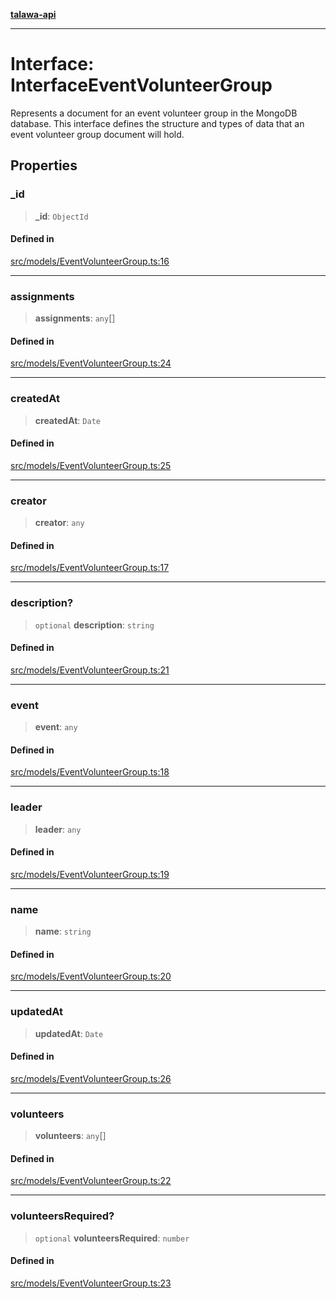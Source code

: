 [**talawa-api**](../../../README.md)

***

# Interface: InterfaceEventVolunteerGroup

Represents a document for an event volunteer group in the MongoDB database.
This interface defines the structure and types of data that an event volunteer group document will hold.

## Properties

### \_id

> **\_id**: `ObjectId`

#### Defined in

[src/models/EventVolunteerGroup.ts:16](https://github.com/Suyash878/talawa-api/blob/b5a9d8b4a1ea678a3d6f5b710b3721f91a3052fc/src/models/EventVolunteerGroup.ts#L16)

***

### assignments

> **assignments**: `any`[]

#### Defined in

[src/models/EventVolunteerGroup.ts:24](https://github.com/Suyash878/talawa-api/blob/b5a9d8b4a1ea678a3d6f5b710b3721f91a3052fc/src/models/EventVolunteerGroup.ts#L24)

***

### createdAt

> **createdAt**: `Date`

#### Defined in

[src/models/EventVolunteerGroup.ts:25](https://github.com/Suyash878/talawa-api/blob/b5a9d8b4a1ea678a3d6f5b710b3721f91a3052fc/src/models/EventVolunteerGroup.ts#L25)

***

### creator

> **creator**: `any`

#### Defined in

[src/models/EventVolunteerGroup.ts:17](https://github.com/Suyash878/talawa-api/blob/b5a9d8b4a1ea678a3d6f5b710b3721f91a3052fc/src/models/EventVolunteerGroup.ts#L17)

***

### description?

> `optional` **description**: `string`

#### Defined in

[src/models/EventVolunteerGroup.ts:21](https://github.com/Suyash878/talawa-api/blob/b5a9d8b4a1ea678a3d6f5b710b3721f91a3052fc/src/models/EventVolunteerGroup.ts#L21)

***

### event

> **event**: `any`

#### Defined in

[src/models/EventVolunteerGroup.ts:18](https://github.com/Suyash878/talawa-api/blob/b5a9d8b4a1ea678a3d6f5b710b3721f91a3052fc/src/models/EventVolunteerGroup.ts#L18)

***

### leader

> **leader**: `any`

#### Defined in

[src/models/EventVolunteerGroup.ts:19](https://github.com/Suyash878/talawa-api/blob/b5a9d8b4a1ea678a3d6f5b710b3721f91a3052fc/src/models/EventVolunteerGroup.ts#L19)

***

### name

> **name**: `string`

#### Defined in

[src/models/EventVolunteerGroup.ts:20](https://github.com/Suyash878/talawa-api/blob/b5a9d8b4a1ea678a3d6f5b710b3721f91a3052fc/src/models/EventVolunteerGroup.ts#L20)

***

### updatedAt

> **updatedAt**: `Date`

#### Defined in

[src/models/EventVolunteerGroup.ts:26](https://github.com/Suyash878/talawa-api/blob/b5a9d8b4a1ea678a3d6f5b710b3721f91a3052fc/src/models/EventVolunteerGroup.ts#L26)

***

### volunteers

> **volunteers**: `any`[]

#### Defined in

[src/models/EventVolunteerGroup.ts:22](https://github.com/Suyash878/talawa-api/blob/b5a9d8b4a1ea678a3d6f5b710b3721f91a3052fc/src/models/EventVolunteerGroup.ts#L22)

***

### volunteersRequired?

> `optional` **volunteersRequired**: `number`

#### Defined in

[src/models/EventVolunteerGroup.ts:23](https://github.com/Suyash878/talawa-api/blob/b5a9d8b4a1ea678a3d6f5b710b3721f91a3052fc/src/models/EventVolunteerGroup.ts#L23)
